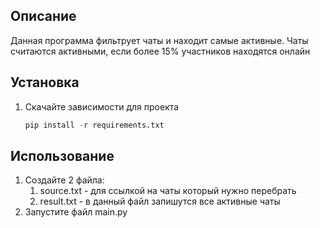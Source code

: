 ## Описание

Данная программа фильтрует чаты и находит самые активные. Чаты считаются активными, если более 15% участников находятся онлайн

## Установка

1. Скачайте зависимости для проекта
    
    ```python
    pip install -r requirements.txt
    ```
    

## Использование

1. Создайте 2 файла:
    1. source.txt - для ссылкой на чаты который нужно перебрать
    2. result.txt - в данный файл запишутся все активные чаты
2. Запустите файл main.py